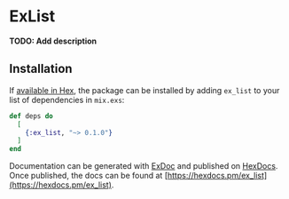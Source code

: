 # ExList

**TODO: Add description**

## Installation

If [available in Hex](https://hex.pm/docs/publish), the package can be installed
by adding `ex_list` to your list of dependencies in `mix.exs`:

```elixir
def deps do
  [
    {:ex_list, "~> 0.1.0"}
  ]
end
```

Documentation can be generated with [ExDoc](https://github.com/elixir-lang/ex_doc)
and published on [HexDocs](https://hexdocs.pm). Once published, the docs can
be found at [https://hexdocs.pm/ex_list](https://hexdocs.pm/ex_list).

